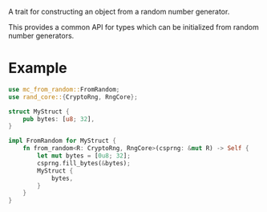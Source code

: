 A trait for constructing an object from a random number generator.

This provides a common API for types which can be initialized from random number generators.

# Example

```rust
use mc_from_random::FromRandom;
use rand_core::{CryptoRng, RngCore};

struct MyStruct {
    pub bytes: [u8; 32],
}

impl FromRandom for MyStruct {
    fn from_random<R: CryptoRng, RngCore>(csprng: &mut R) -> Self {
        let mut bytes = [0u8; 32];
        csprng.fill_bytes(&bytes);
        MyStruct {
            bytes,
        }
    }
}
```
